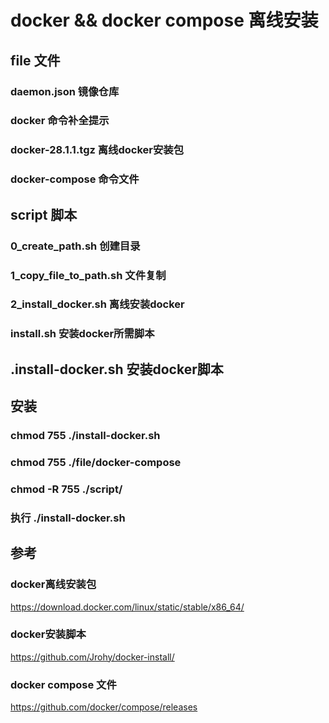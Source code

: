 # docker && docker compose 离线安装
## file 文件
### daemon.json 镜像仓库
### docker 命令补全提示
### docker-28.1.1.tgz 离线docker安装包
### docker-compose 命令文件
## script 脚本
### 0_create_path.sh 创建目录
### 1_copy_file_to_path.sh 文件复制
### 2_install_docker.sh 离线安装docker
### install.sh 安装docker所需脚本
## .install-docker.sh 安装docker脚本
## 安装
### chmod 755 ./install-docker.sh
### chmod 755 ./file/docker-compose
### chmod -R 755 ./script/
### 执行 ./install-docker.sh

## 参考
### docker离线安装包
https://download.docker.com/linux/static/stable/x86_64/
### docker安装脚本
https://github.com/Jrohy/docker-install/
### docker compose 文件
https://github.com/docker/compose/releases
